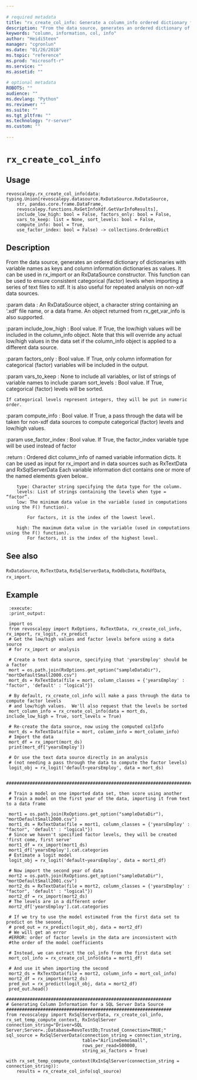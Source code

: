 ```yaml
--- 
 
# required metadata 
title: "rx_create_col_info: Generate a column_info ordered dictionary from a data source (revoscalepy)" 
description: "From the data source, generates an ordered dictionary of dictionaries with variable names as keys and column information dictionaries as values. It can be used in rx_import or an RxDataSource constructor. This function can be used to ensure consistent categorical (factor) levels when importing a series of text files to xdf. It is also useful for repeated analysis on non-xdf data sources." 
keywords: "column, information, col, info" 
author: "HeidiSteen" 
manager: "cgronlun" 
ms.date: "01/26/2018" 
ms.topic: "reference" 
ms.prod: "microsoft-r" 
ms.service: "" 
ms.assetid: "" 
 
# optional metadata 
ROBOTS: "" 
audience: "" 
ms.devlang: "Python" 
ms.reviewer: "" 
ms.suite: "" 
ms.tgt_pltfrm: "" 
ms.technology: "r-server" 
ms.custom: "" 
 
---
```


# `rx_create_col_info`


 


## Usage



```
revoscalepy.rx_create_col_info(data: typing.Union[revoscalepy.datasource.RxDataSource.RxDataSource,
    str, pandas.core.frame.DataFrame,
    revoscalepy.functions.RxGetInfoXdf.GetVarInfoResults],
    include_low_high: bool = False, factors_only: bool = False,
    vars_to_keep: list = None, sort_levels: bool = False,
    compute_info: bool = True,
    use_factor_index: bool = False) -> collections.OrderedDict
```





## Description

From the data source, generates an ordered dictionary of dictionaries with variable names as keys
and column information dictionaries as values. It can be used in rx_import or an RxDataSource constructor.
This function can be used to ensure consistent categorical (factor) levels when importing
a series of text files to xdf. It is also useful for repeated analysis on non-xdf data sources.

:param data : An RxDataSource object, a character string containing an ‘.xdf’ file name, or a data frame.
    An object returned from rx_get_var_info is also supported.

:param include_low_high : Bool value. If True, the low/high values will be included in the column_info object.
    Note that this will override any actual low/high values in the data set if the column_info object
    is applied to a different data source.

:param factors_only : Bool value. If True, only column information for categorical (factor) variables
    will be included in the output.

:param vars_to_keep : None to include all variables, or list of strings of variable names to include
:param sort_levels : Bool value. If True, categorical (factor) levels will be sorted.

    If categorical levels represent integers, they will be put in numeric order.

:param compute_info : Bool value. If True, a pass through the data will be taken for non-xdf data sources to compute
    categorical (factor) levels and low/high values.

:param use_factor_index : Bool value. If True, the factor_index variable type will be used instead of factor

:return : Ordered dict column_info of named variable information dicts. It can be used as input for rx_import
    and in data sources such as RxTextData and RxSqlServerData
    Each variable information dict contains one or more of the named elements given below..

        type: Character string specifying the data type for the column.
        levels: List of strings containing the levels when type = “factor”.
        low: The minimum data value in the variable (used in computations using the F() function).

            For factors, it is the index of the lowest level.

        high: The maximum data value in the variable (used in computations using the F() function).
            For factors, it is the index of the highest level.


## See also

`RxDataSource`,
`RxTextData`,
`RxSqlServerData`,
`RxOdbcData`,
`RxXdfData`,
`rx_import`.


## Example



```
 :execute:
 :print_output:

 import os
 from revoscalepy import RxOptions, RxTextData, rx_create_col_info, rx_import, rx_logit, rx_predict
 # Get the low/high values and factor levels before using a data source
 # for rx_import or analysis

 # Create a text data source, specifying that 'yearsEmploy' should be a factor
 mort = os.path.join(RxOptions.get_option("sampleDataDir"), "mortDefaultSmall2000.csv")
 mort_ds = RxTextData(file = mort, column_classes = {'yearsEmploy' : "factor", 'default' : "logical"})

 # By default, rx_create_col_info will make a pass through the data to compute factor levels
 # and low/high values.  We'll also request that the levels be sorted
 mort_column_info = rx_create_col_info(data = mort_ds, include_low_high = True, sort_levels = True)

 # Re-create the data source, now using the computed colInfo
 mort_ds = RxTextData(file = mort, column_info = mort_column_info)
 # Import the data
 mort_df = rx_import(mort_ds)
 print(mort_df['yearsEmploy'])

 # Or use the text data source directly in an analysis
 # (not needing a pass through the data to compute the factor levels)
 logit_obj = rx_logit('default~yearsEmploy', data = mort_ds)

 ##############################################################################################

 # Train a model on one imported data set, then score using another
 # Train a model on the first year of the data, importing it from text to a data frame

 mort1 = os.path.join(RxOptions.get_option("sampleDataDir"), "mortDefaultSmall2000.csv")
 mort1_ds = RxTextData(file = mort1, column_classes = {'yearsEmploy' : "factor", 'default' : "logical"})
 # Since we haven't specified factor levels, they will be created 'first come, first serve'
 mort1_df = rx_import(mort1_ds)
 mort1_df['yearsEmploy'].cat.categories
 # Estimate a logit model
 logit_obj = rx_logit('default~yearsEmploy', data = mort1_df)

 # Now import the second year of data
 mort2 = os.path.join(RxOptions.get_option("sampleDataDir"), "mortDefaultSmall2001.csv")
 mort2_ds = RxTextData(file = mort2, column_classes = {'yearsEmploy' : "factor", 'default' : "logical"})
 mort2_df = rx_import(mort2_ds)
 # The levels are in a different order
 mort2_df['yearsEmploy'].cat.categories

 # If we try to use the model estimated from the first data set to predict on the seoond,
 # pred_out = rx_predict(logit_obj, data = mort2_df)
 # We will get an error
 #ERROR: order of factor levels in the data are inconsistent with
 #the order of the model coefficients

 # Instead, we can extract the col_info from the first data set
 mort_col_info = rx_create_col_info(data = mort1_df)

 # And use it when importing the second
 mort2_ds = RxTextData(file = mort2, column_info = mort_col_info)
 mort2_df = rx_import(mort2_ds)
 pred_out = rx_predict(logit_obj, data = mort2_df)
 pred_out.head()

###############################################################
# Generating Column Information for a SQL Server Data Source
###############################################################
from revoscalepy import RxSqlServerData, rx_create_col_info, rx_set_temp_compute_context, RxInSqlServer
connection_string="Driver=SQL Server;Server=.;Database=RevoTestDb;Trusted_Connection=TRUE;"
sql_source = RxSqlServerData(connection_string = connection_string,
                             table="AirlineDemoSmall",
                             rows_per_read=500000,
                             string_as_factors = True)

with rx_set_temp_compute_context(RxInSqlServer(connection_string = connection_string)):
    results = rx_create_col_info(sql_source)
```

